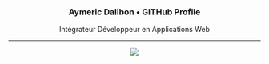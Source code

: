 <h3 align="center">Aymeric Dalibon &bull; GITHub Profile</h3>
<p align="center">Intégrateur Développeur en Applications Web</p>

---

<p align="center">
  <img alig src="https://github-profile-trophy.vercel.app/?username=MrBusard&column=6&rank=SSS,SS,S,AAA,AA,A,B,C&theme=onedark" />
</p>
